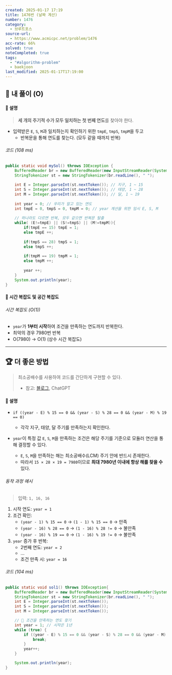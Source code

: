 ```yaml
---
created: 2025-01-17 17:19
title: 1476번 (날짜 계산)
number: 1476
category:
  - 브루트포스
source-url:
  - https://www.acmicpc.net/problem/1476
acc-rate: 66%
solved: true
noteCompleted: true
tags:
  - "#algorithm-problem"
  - baekjoon
last_modified: 2025-01-17T17:19:00
---
```

## 💁 내 풀이 (O)
#### 🍪 설명
> **세 개의 주기적 수가 모두 일치하는 첫 번째 연도**를 찾아야 한다.
- 입력받은 `E`, `S`, `M`과 일치하는지 확인하기 위한 `tmpE`, `tmpS`, `tmpM`을 두고
	- 반복문을 통해 연도를 찾는다. (모두 같을 때까지 반복)

###### 코드 (108 ms)
```java
public static void mySol() throws IOException {
	BufferedReader br = new BufferedReader(new InputStreamReader(System.in));
	StringTokenizer st = new StringTokenizer(br.readLine(), " ");
	
	int E = Integer.parseInt(st.nextToken()); // 지구, 1 ~ 15
	int S = Integer.parseInt(st.nextToken()); // 태양, 1 ~ 28
	int M = Integer.parseInt(st.nextToken()); // 달, 1 ~ 19
	
	int year = 0; // 우리가 알고 있는 연도
	int tmpE = 0, tmpS = 0, tmpM = 0; // year 계산을 위한 임시 E, S, M
	
	// 하나라도 다르면 반복, 모두 같으면 반복문 탈출
	while( (E!=tmpE) || (S!=tmpS) || (M!=tmpM)){
		if(tmpE == 15) tmpE = 1;
		else tmpE ++;
		
		if(tmpS == 28) tmpS = 1;
		else tmpS ++;
		
		if(tmpM == 19) tmpM = 1;
		else tmpM ++;
		
		year ++;
	}
	System.out.println(year);
}
```
#### 🍪 시간 복잡도 및 공간 복잡도
###### 시간 복잡도 (O(1))
- `year`가 **1부터 시작**하여 조건을 만족하는 연도까지 반복한다.
- 최악의 경우 7980번 반복
- O(7980) -> O(1) (상수 시간 복잡도)
---
## 🏆 더 좋은 방법
> 최소공배수를 사용하여 코드를 간단하게 구현할 수 있다.
> - 참고: [블로그](https://portray.tistory.com/78), ChatGPT

#### 🍪 설명
- `if ((year - E) % 15 == 0 && (year - S) % 28 == 0 && (year - M) % 19 == 0)`
	- 각각 지구, 태양, 달 주기를 만족하는지 확인한다.

- `year`이 특정 값 `E`, `S`, `M`을 만족하는 조건은 해당 주기를 기준으로 모듈러 연산을 통해 결정할 수 있다.
	- `E`, `S`, `M`을 만족하는 해는 최소공배수(LCM) 주기 안에 반드시 존재한다.
	- 따라서 `15 × 28 × 19 = 7980`이므로 **최대 7980년 이내에 항상 해를 찾을 수** 있다.

###### 동작 과정 예시
> 입력: `1, 16, 16`
1. 시작 연도: `year = 1`
2. 조건 확인:
    - `(year - 1) % 15 == 0` → `(1 - 1) % 15 == 0` → 만족
    - `(year - 16) % 28 == 0` → `(1 - 16) % 28 != 0` → 불만족
    - `(year - 16) % 19 == 0` → `(1 - 16) % 19 != 0` → 불만족
3. `year` 증가 후 반복:
    - 2번째 연도: `year = 2`
    - ...
    - 조건 만족 시: `year = 16`

###### 코드 (104 ms)
```java
public static void sol1() throws IOException{
	BufferedReader br = new BufferedReader(new InputStreamReader(System.in));
	StringTokenizer st = new StringTokenizer(br.readLine(), " ");
	int E = Integer.parseInt(st.nextToken());
	int S = Integer.parseInt(st.nextToken());
	int M = Integer.parseInt(st.nextToken());

	// 📌 조건을 만족하는 연도 찾기
	int year = 1; // 시작은 1년
	while (true) {
		if ((year - E) % 15 == 0 && (year - S) % 28 == 0 && (year - M) % 19 == 0) {
			break;
		}
		year++;
	}

	System.out.println(year);
}
```





